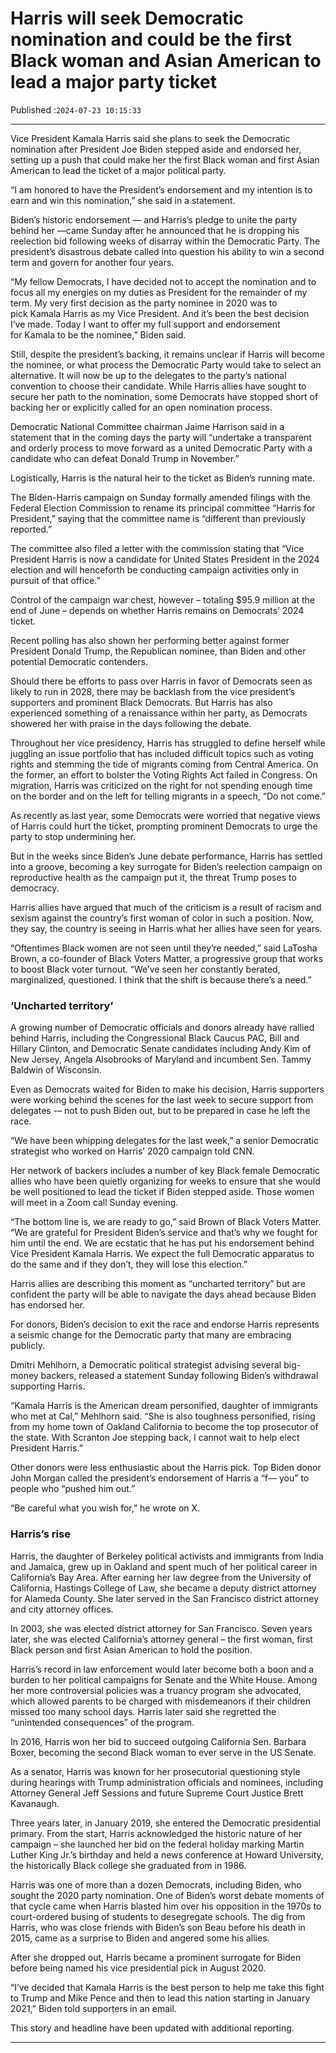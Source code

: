 # Harris will seek Democratic nomination and could be the first Black woman and Asian American to lead a major party ticket

Published :`2024-07-23 10:15:33`

---

Vice President Kamala Harris said she plans to seek the Democratic nomination after President Joe Biden stepped aside and endorsed her, setting up a push that could make her the first Black woman and first Asian American to lead the ticket of a major political party.

“I am honored to have the President’s endorsement and my intention is to earn and win this nomination,” she said in a statement.

Biden’s historic endorsement — and Harris’s pledge to unite the party behind her —came Sunday after he announced that he is dropping his reelection bid following weeks of disarray within the Democratic Party. The president’s disastrous debate called into question his ability to win a second term and govern for another four years.

“My fellow Democrats, I have decided not to accept the nomination and to focus all my energies on my duties as President for the remainder of my term. My very first decision as the party nominee in 2020 was to pick Kamala Harris as my Vice President. And it’s been the best decision I’ve made. Today I want to offer my full support and endorsement for Kamala to be the nominee,” Biden said.

Still, despite the president’s backing, it remains unclear if Harris will become the nominee, or what process the Democratic Party would take to select an alternative. It will now be up to the delegates to the party’s national convention to choose their candidate. While Harris allies have sought to secure her path to the nomination, some Democrats have stopped short of backing her or explicitly called for an open nomination process.

Democratic National Committee chairman Jaime Harrison said in a statement that in the coming days the party will “undertake a transparent and orderly process to move forward as a united Democratic Party with a candidate who can defeat Donald Trump in November.”

Logistically, Harris is the natural heir to the ticket as Biden’s running mate.

The Biden-Harris campaign on Sunday formally amended filings with the Federal Election Commission to rename its principal committee “Harris for President,” saying that the committee name is “different than previously reported.”

The committee also filed a letter with the commission stating that “Vice President Harris is now a candidate for United States President in the 2024 election and will henceforth be conducting campaign activities only in pursuit of that office.”

Control of the campaign war chest, however – totaling $95.9 million at the end of June – depends on whether Harris remains on Democrats’ 2024 ticket.

Recent polling has also shown her performing better against former President Donald Trump, the Republican nominee, than Biden and other potential Democratic contenders.

Should there be efforts to pass over Harris in favor of Democrats seen as likely to run in 2028, there may be backlash from the vice president’s supporters and prominent Black Democrats. But Harris has also experienced something of a renaissance within her party, as Democrats showered her with praise in the days following the debate.

Throughout her vice presidency, Harris has struggled to define herself while juggling an issue portfolio that has included difficult topics such as voting rights and stemming the tide of migrants coming from Central America. On the former, an effort to bolster the Voting Rights Act failed in Congress. On migration, Harris was criticized on the right for not spending enough time on the border and on the left for telling migrants in a speech, “Do not come.”

As recently as last year, some Democrats were worried that negative views of Harris could hurt the ticket, prompting prominent Democrats to urge the party to stop undermining her.

But in the weeks since Biden’s June debate performance, Harris has settled into a groove, becoming a key surrogate for Biden’s reelection campaign on reproductive health as the campaign put it, the threat Trump poses to democracy.

Harris allies have argued that much of the criticism is a result of racism and sexism against the country’s first woman of color in such a position. Now, they say, the country is seeing in Harris what her allies have seen for years.

“Oftentimes Black women are not seen until they’re needed,” said LaTosha Brown, a co-founder of Black Voters Matter, a progressive group that works to boost Black voter turnout. “We’ve seen her constantly berated, marginalized, questioned. I think that the shift is because there’s a need.”

### ‘Uncharted territory’

A growing number of Democratic officials and donors already have rallied behind Harris, including the Congressional Black Caucus PAC, Bill and Hillary Clinton, and Democratic Senate candidates including Andy Kim of New Jersey, Angela Alsobrooks of Maryland and incumbent Sen. Tammy Baldwin of Wisconsin.

Even as Democrats waited for Biden to make his decision, Harris supporters were working behind the scenes for the last week to secure support from delegates -– not to push Biden out, but to be prepared in case he left the race.

“We have been whipping delegates for the last week,” a senior Democratic strategist who worked on Harris’ 2020 campaign told CNN.

Her network of backers includes a number of key Black female Democratic allies who have been quietly organizing for weeks to ensure that she would be well positioned to lead the ticket if Biden stepped aside. Those women will meet in a Zoom call Sunday evening.

“The bottom line is, we are ready to go,” said Brown of Black Voters Matter. “We are grateful for President Biden’s service and that’s why we fought for him until the end. We are ecstatic that he has put his endorsement behind Vice President Kamala Harris. We expect the full Democratic apparatus to do the same and if they don’t, they will lose this election.”

Harris allies are describing this moment as “uncharted territory” but are confident the party will be able to navigate the days ahead because Biden has endorsed her.

For donors, Biden’s decision to exit the race and endorse Harris represents a seismic change for the Democratic party that many are embracing publicly.

Dmitri Mehlhorn, a Democratic political strategist advising several big-money backers, released a statement Sunday following Biden’s withdrawal supporting Harris.

“Kamala Harris is the American dream personified, daughter of immigrants who met at Cal,” Mehlhorn said. “She is also toughness personified, rising from my home town of Oakland California to become the top prosecutor of the state. With Scranton Joe stepping back, I cannot wait to help elect President Harris.”

Other donors were less enthusiastic about the Harris pick. Top Biden donor John Morgan called the president’s endorsement of Harris a “f— you” to people who “pushed him out.”

“Be careful what you wish for,” he wrote on X.

### Harris’s rise

Harris, the daughter of Berkeley political activists and immigrants from India and Jamaica, grew up in Oakland and spent much of her political career in California’s Bay Area. After earning her law degree from the University of California, Hastings College of Law, she became a deputy district attorney for Alameda County. She later served in the San Francisco district attorney and city attorney offices.

In 2003, she was elected district attorney for San Francisco. Seven years later, she was elected California’s attorney general – the first woman, first Black person and first Asian American to hold the position.

Harris’s record in law enforcement would later become both a boon and a burden to her political campaigns for Senate and the White House. Among her more controversial policies was a truancy program she advocated, which allowed parents to be charged with misdemeanors if their children missed too many school days. Harris later said she regretted the “unintended consequences” of the program.

In 2016, Harris won her bid to succeed outgoing California Sen. Barbara Boxer, becoming the second Black woman to ever serve in the US Senate.

As a senator, Harris was known for her prosecutorial questioning style during hearings with Trump administration officials and nominees, including Attorney General Jeff Sessions and future Supreme Court Justice Brett Kavanaugh.

Three years later, in January 2019, she entered the Democratic presidential primary. From the start, Harris acknowledged the historic nature of her campaign – she launched her bid on the federal holiday marking Martin Luther King Jr.’s birthday and held a news conference at Howard University, the historically Black college she graduated from in 1986.

Harris was one of more than a dozen Democrats, including Biden, who sought the 2020 party nomination. One of Biden’s worst debate moments of that cycle came when Harris blasted him over his opposition in the 1970s to court-ordered busing of students to desegregate schools. The dig from Harris, who was close friends with Biden’s son Beau before his death in 2015, came as a surprise to Biden and angered some his allies.

After she dropped out, Harris became a prominent surrogate for Biden before being named his vice presidential pick in August 2020.

“I’ve decided that Kamala Harris is the best person to help me take this fight to Trump and Mike Pence and then to lead this nation starting in January 2021,” Biden told supporters in an email.

This story and headline have been updated with additional reporting.

---

